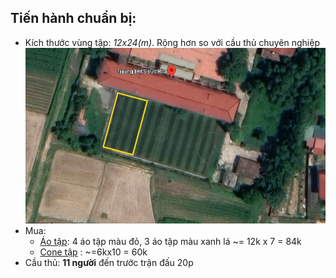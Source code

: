 ## Tiến hành chuẩn bị:
- Kích thước vùng tập: *12x24(m)*. Rộng hơn so với cầu thủ chuyên nghiệp
![vung-tap-12x24m](images/12x24m.png)
- Mua: 
  - [Áo
tập](https://shopee.vn/%C3%81o-team-building-%C3%A1o-l%C6%B0%E1%BB%9Bi-T%E1%BA%ADp-B%C3%B3ng-%C4%90%C3%A1-pitch-chi%E1%BA%BFn-thu%E1%BA%ADt-b%C3%B3ng-%C4%91%C3%A1.-t%E1%BB%95-ch%E1%BB%A9c-s%E1%BB%B1-ki%E1%BB%87n-ngo%C3%A0i-tr%E1%BB%9Di-i.57459908.2535321900?sp_atk=e2a58b6e-9a34-4d7f-b4d8-13bfbc3a3f5c&xptdk=e2a58b6e-9a34-4d7f-b4d8-13bfbc3a3f5c): 4 áo tập màu đỏ, 3 áo tập màu xanh lá ~= 12k x 7 = 84k 
  - [Cone tập](https://shopee.vn/N%E1%BA%A5m-t%E1%BA%ADp-chi%E1%BA%BFn-thu%E1%BA%ADt-Marker-Cone-Ch%C3%B3p-n%E1%BA%A5m-t%E1%BA%ADp-luy%E1%BB%87n-trong-b%C3%B3ng-%C4%91%C3%A1-b%C3%B3ng-r%E1%BB%95...-nh%E1%BB%B1a-nhi%E1%BB%81u-m%C3%A0u-10cm-23cm-30cm-50cm-i.14946198.6546186641?sp_atk=4837b740-3161-4668-9e42-33d1a34e0a68&xptdk=4837b740-3161-4668-9e42-33d1a34e0a68) : ~=6kx10 = 60k
- Cầu thủ: **11 người** đến trước trận đấu 20p 

